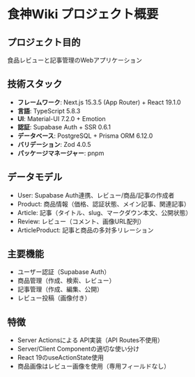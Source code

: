 # 食神Wiki プロジェクト概要

## プロジェクト目的

食品レビューと記事管理のWebアプリケーション

## 技術スタック

- **フレームワーク**: Next.js 15.3.5 (App Router) + React 19.1.0
- **言語**: TypeScript 5.8.3
- **UI**: Material-UI 7.2.0 + Emotion
- **認証**: Supabase Auth + SSR 0.6.1
- **データベース**: PostgreSQL + Prisma ORM 6.12.0
- **バリデーション**: Zod 4.0.5
- **パッケージマネージャー**: pnpm

## データモデル

- User: Supabase Auth連携、レビュー/商品/記事の作成者
- Product: 商品情報（価格、認証状態、メイン記事、関連記事）
- Article: 記事（タイトル、slug、マークダウン本文、公開状態）
- Review: レビュー（コメント、画像URL配列）
- ArticleProduct: 記事と商品の多対多リレーション

## 主要機能

- ユーザー認証（Supabase Auth）
- 商品管理（作成、検索、レビュー）
- 記事管理（作成、編集、公開）
- レビュー投稿（画像付き）

## 特徴

- Server Actionsによる API実装（API Routes不使用）
- Server/Client Componentの適切な使い分け
- React 19のuseActionState使用
- 商品画像はレビュー画像を使用（専用フィールドなし）

